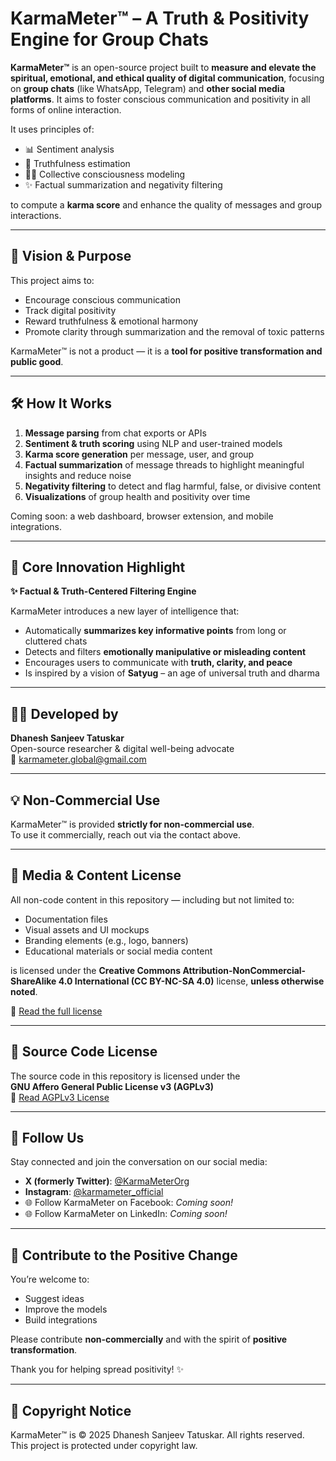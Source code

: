 # KarmaMeter™ – A Truth & Positivity Engine for Group Chats

**KarmaMeter™** is an open-source project built to **measure and elevate the spiritual, emotional, and ethical quality of digital communication**, focusing on **group chats** (like WhatsApp, Telegram) and **other social media platforms**. It aims to foster conscious communication and positivity in all forms of online interaction.

It uses principles of:
- 📊 Sentiment analysis  
- 🧠 Truthfulness estimation  
- 🧘‍♀️ Collective consciousness modeling  
- ✨ Factual summarization and negativity filtering  

to compute a **karma score** and enhance the quality of messages and group interactions.

---

## 🌱 Vision & Purpose

This project aims to:
- Encourage conscious communication  
- Track digital positivity  
- Reward truthfulness & emotional harmony  
- Promote clarity through summarization and the removal of toxic patterns  

KarmaMeter™ is not a product — it is a **tool for positive transformation and public good**.

---

## 🛠️ How It Works

1. **Message parsing** from chat exports or APIs  
2. **Sentiment & truth scoring** using NLP and user-trained models  
3. **Karma score generation** per message, user, and group  
4. **Factual summarization** of message threads to highlight meaningful insights and reduce noise  
5. **Negativity filtering** to detect and flag harmful, false, or divisive content  
6. **Visualizations** of group health and positivity over time  

Coming soon: a web dashboard, browser extension, and mobile integrations.

---

## 🧪 Core Innovation Highlight

**✨ Factual & Truth-Centered Filtering Engine**

KarmaMeter introduces a new layer of intelligence that:
- Automatically **summarizes key informative points** from long or cluttered chats  
- Detects and filters **emotionally manipulative or misleading content**  
- Encourages users to communicate with **truth, clarity, and peace**  
- Is inspired by a vision of **Satyug** – an age of universal truth and dharma

---

## 👨‍💻 Developed by

**Dhanesh Sanjeev Tatuskar**  
Open-source researcher & digital well-being advocate  
📧 karmameter.global@gmail.com

---

## 💡 Non-Commercial Use

KarmaMeter™ is provided **strictly for non-commercial use**.  
To use it commercially, reach out via the contact above.

---

## 📄 Media & Content License

All non-code content in this repository — including but not limited to:
- Documentation files  
- Visual assets and UI mockups  
- Branding elements (e.g., logo, banners)  
- Educational materials or social media content  

is licensed under the **Creative Commons Attribution-NonCommercial-ShareAlike 4.0 International (CC BY-NC-SA 4.0)** license, **unless otherwise noted**.

🔗 [Read the full license](https://creativecommons.org/licenses/by-nc-sa/4.0/)

---

## 📜 Source Code License

The source code in this repository is licensed under the  
**GNU Affero General Public License v3 (AGPLv3)**  
🔗 [Read AGPLv3 License](https://www.gnu.org/licenses/agpl-3.0.html)

---

## 📱 Follow Us

Stay connected and join the conversation on our social media:
- **X (formerly Twitter)**: [@KarmaMeterOrg](https://x.com/KarmaMeterOrg)
- **Instagram**: [@karmameter_official](https://instagram.com/karmameter_official)
- 🌐 Follow KarmaMeter on Facebook: *Coming soon!*  
- 🌐 Follow KarmaMeter on LinkedIn: *Coming soon!*

---

## 🙏 Contribute to the Positive Change

You’re welcome to:
- Suggest ideas  
- Improve the models  
- Build integrations  

Please contribute **non-commercially** and with the spirit of **positive transformation**.

Thank you for helping spread positivity! ✨

---

## 📜 Copyright Notice

KarmaMeter™ is © 2025 Dhanesh Sanjeev Tatuskar. All rights reserved.  
This project is protected under copyright law.  
